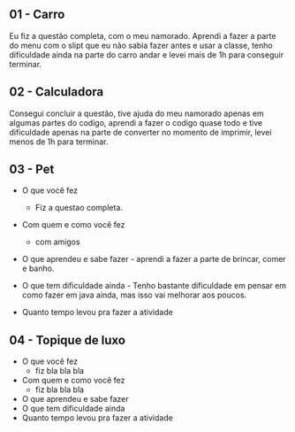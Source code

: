 
## 01 - Carro

Eu fiz a questão completa, com o meu namorado. Aprendi a fazer a parte do menu com o slipt que eu não sabia fazer antes e usar a classe, tenho dificuldade ainda na parte do carro andar e levei mais de 1h para conseguir terminar. 

## 02 - Calculadora

Consegui concluir a questão, tive ajuda do meu namorado apenas em algumas partes do codigo, aprendi a fazer o codigo quase todo e tive dificuldade apenas na parte de converter no momento de imprimir, levei menos de 1h para terminar.

## 03 - Pet

- O que você fez
    - Fiz a questao completa.
- Com quem e como você fez
    - com amigos
- O que aprendeu e sabe fazer
        - aprendi a fazer a parte de brincar, comer e banho.
- O que tem dificuldade ainda
        - Tenho bastante dificuldade em pensar em como fazer em  java ainda, mas isso vai melhorar aos poucos.

- Quanto tempo levou pra fazer a atividade

## 04 - Topique de luxo

- O que você fez
    - fiz bla bla bla
- Com quem e como você fez
    - fiz bla bla bla
- O que aprendeu e sabe fazer
- O que tem dificuldade ainda
- Quanto tempo levou pra fazer a atividade
